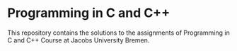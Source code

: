 # Programming in C and C++
This repository contains the solutions to the assignments of Programming in C and C++ Course at Jacobs University Bremen.
